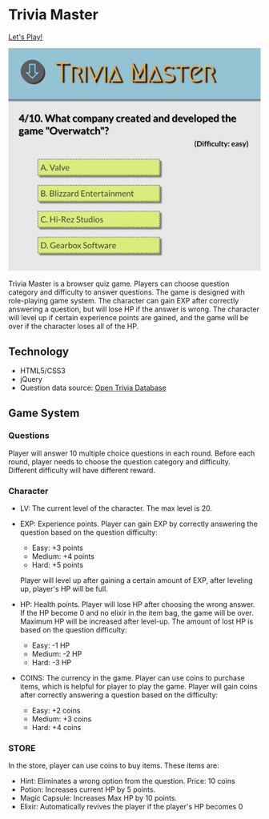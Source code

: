 # Trivia Master

[Let's Play!](http://www.chaofan.live/trivia_master/)

![demo](images/demo.jpg)

Trivia Master is a browser quiz game. Players can choose question category and difficulty to answer
questions. The game is designed with role-playing game system. The character can gain EXP after correctly answering a question, but will lose HP if the answer is wrong. The character will level up if certain experience points are gained, and the game will be over if the character loses all of the HP.

## Technology

* HTML5/CSS3
* jQuery
* Question data source: [Open Trivia Database](https://opentdb.com/)

## Game System

### Questions

Player will answer 10 multiple choice questions in each round. Before each round, player needs to choose the question category and difficulty. Different difficulty will have different reward.

### Character

* LV: The current level of the character. The max level is 20.

* EXP: Experience points. Player can gain EXP by correctly answering the question based on the question difficulty:
  * Easy: +3 points
  * Medium: +4 points
  * Hard: +5 points

  Player will level up after gaining a certain amount of EXP, after leveling up, player's HP will be full.

* HP: Health points. Player will lose HP after choosing the wrong answer. If the HP become 0 and no elixir in the item bag, the game will be over. Maximum HP will be increased after level-up. The amount of lost HP is based on the question difficulty:
  * Easy: -1 HP
  * Medium: -2 HP
  * Hard: -3 HP

* COINS: The currency in the game. Player can use coins to purchase items, which is helpful for player to play the game. Player will gain coins after correctly answering a question based on the difficulty:
  * Easy: +2 coins
  * Medium: +3 coins
  * Hard: +4 coins


### STORE

In the store, player can use coins to buy items. These items are:

* Hint: Eliminates a wrong option from the question. Price: 10 coins
* Potion: Increases current HP by 5 points.
* Magic Capsule: Increases Max HP by 10 points.
* Elixir: Automatically revives the player if the player's HP becomes 0
